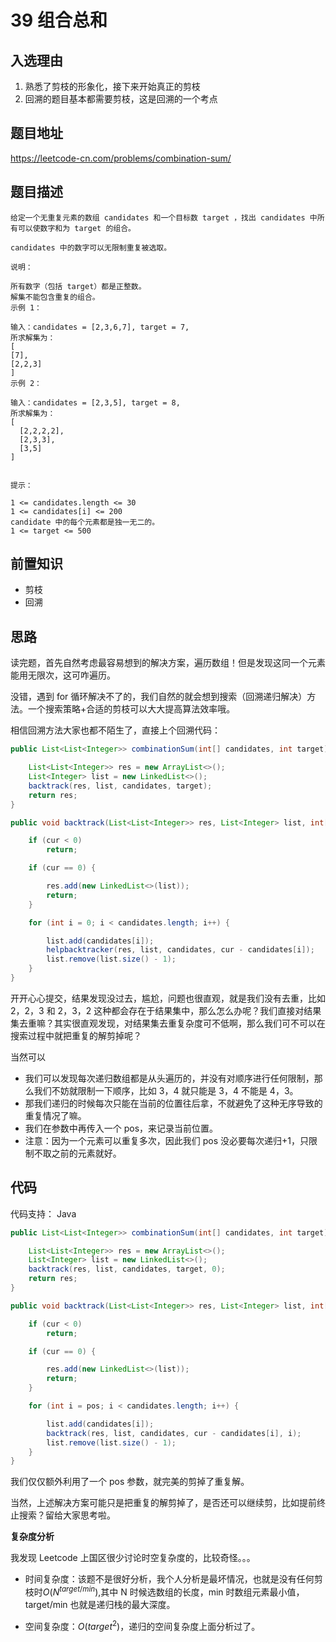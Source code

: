 # 39 组合总和

## 入选理由

1. 熟悉了剪枝的形象化，接下来开始真正的剪枝
2. 回溯的题目基本都需要剪枝，这是回溯的一个考点

## 题目地址

https://leetcode-cn.com/problems/combination-sum/

## 题目描述

```
给定一个无重复元素的数组 candidates 和一个目标数 target ，找出 candidates 中所有可以使数字和为 target 的组合。

candidates 中的数字可以无限制重复被选取。

说明：

所有数字（包括 target）都是正整数。
解集不能包含重复的组合。
示例 1：

输入：candidates = [2,3,6,7], target = 7,
所求解集为：
[
[7],
[2,2,3]
]
示例 2：

输入：candidates = [2,3,5], target = 8,
所求解集为：
[
  [2,2,2,2],
  [2,3,3],
  [3,5]
]


提示：

1 <= candidates.length <= 30
1 <= candidates[i] <= 200
candidate 中的每个元素都是独一无二的。
1 <= target <= 500

```

## 前置知识

- 剪枝
- 回溯

## 思路

读完题，首先自然考虑最容易想到的解决方案，遍历数组！但是发现这同一个元素能用无限次，这可咋遍历。

没错，遇到 for 循环解决不了的，我们自然的就会想到搜索（回溯递归解决）方法。一个搜索策略+合适的剪枝可以大大提高算法效率哦。

相信回溯方法大家也都不陌生了，直接上个回溯代码：

```java
public List<List<Integer>> combinationSum(int[] candidates, int target) {

    List<List<Integer>> res = new ArrayList<>();
    List<Integer> list = new LinkedList<>();
    backtrack(res, list, candidates, target);
    return res;
}

public void backtrack(List<List<Integer>> res, List<Integer> list, int[] candidates, int cur) {

    if (cur < 0)
        return;

    if (cur == 0) {

        res.add(new LinkedList<>(list));
        return;
    }

    for (int i = 0; i < candidates.length; i++) {

        list.add(candidates[i]);
        helpbacktracker(res, list, candidates, cur - candidates[i]);
        list.remove(list.size() - 1);
    }
}
```

开开心心提交，结果发现没过去，尴尬，问题也很直观，就是我们没有去重，比如 2，2，3 和 2，3，2 这种都会存在于结果集中，那么怎么办呢？我们直接对结果集去重嘛？其实很直观发现，对结果集去重复杂度可不低啊，那么我们可不可以在搜索过程中就把重复的解剪掉呢？

当然可以

- 我们可以发现每次递归数组都是从头遍历的，并没有对顺序进行任何限制，那么我们不妨就限制一下顺序，比如 3，4 就只能是 3，4 不能是 4，3。
- 那我们递归的时候每次只能在当前的位置往后拿，不就避免了这种无序导致的重复情况了嘛。
- 我们在参数中再传入一个 pos，来记录当前位置。
- 注意：因为一个元素可以重复多次，因此我们 pos 没必要每次递归+1，只限制不取之前的元素就好。

## 代码

代码支持： Java

```java
public List<List<Integer>> combinationSum(int[] candidates, int target) {

    List<List<Integer>> res = new ArrayList<>();
    List<Integer> list = new LinkedList<>();
    backtrack(res, list, candidates, target, 0);
    return res;
}

public void backtrack(List<List<Integer>> res, List<Integer> list, int[] candidates, int cur, int pos) {

    if (cur < 0)
        return;

    if (cur == 0) {

        res.add(new LinkedList<>(list));
        return;
    }

    for (int i = pos; i < candidates.length; i++) {

        list.add(candidates[i]);
        backtrack(res, list, candidates, cur - candidates[i], i);
        list.remove(list.size() - 1);
    }
}
```

我们仅仅额外利用了一个 pos 参数，就完美的剪掉了重复解。

当然，上述解决方案可能只是把重复的解剪掉了，是否还可以继续剪，比如提前终止搜索？留给大家思考啦。

**复杂度分析**

我发现 Leetcode 上国区很少讨论时空复杂度的，比较奇怪。。。

- 时间复杂度：该题不是很好分析，我个人分析是最坏情况，也就是没有任何剪枝时$O(N^{target/ min})$,其中 N 时候选数组的长度，min 时数组元素最小值，target/min 也就是递归栈的最大深度。

- 空间复杂度：$O(target^{2})$，递归的空间复杂度上面分析过了。
